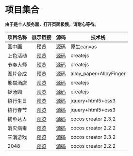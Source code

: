 # 项目集合

**由于是个人服务器，打开页面极慢，请耐心等待。**

| 项目名称 |                           展示链接                           |                             源码                             | 技术栈                  |
| -------- | :----------------------------------------------------------: | :----------------------------------------------------------: | ----------------------- |
| 画中画   | [预览](http://www.gdrcz.com/jm_project/huazhonghua/index.html) | [源码]([https://github.com/goodiboy/projectCode/tree/master/H5%E6%B4%BB%E5%8A%A8/%E7%94%BB%E4%B8%AD%E7%94%BB](https://github.com/goodiboy/projectCode/tree/master/H5活动/画中画)) | 原生canvas              |
| 上色活动 |   [预览](http://www.gdrcz.com/jm_project/schd/index.html)    | [源码]([https://github.com/goodiboy/projectCode/tree/master/H5%E6%B4%BB%E5%8A%A8/%E4%B8%8A%E8%89%B2](https://github.com/goodiboy/projectCode/tree/master/H5活动/上色)) | createjs                |
| 节奏大师 |   [预览](http://www.gdrcz.com/jm_project/jzds/index.html)    | [源码]([https://github.com/goodiboy/projectCode/tree/master/H5%E6%B4%BB%E5%8A%A8/%E8%8A%82%E5%A5%8F](https://github.com/goodiboy/projectCode/tree/master/H5活动/节奏)) | createjs                |
| 图片合成 |   [预览](http://www.gdrcz.com/jm_project/tphc/index.html)    | [源码]([https://github.com/goodiboy/projectCode/tree/master/H5%E6%B4%BB%E5%8A%A8/%E5%9B%BE%E7%89%87%E5%90%88%E6%88%90](https://github.com/goodiboy/projectCode/tree/master/H5活动/图片合成)) | alloy_paper+AlloyFinger |
| 熊猫酒店 |   [预览](http://www.gdrcz.com/jm_project/xmjd/index.html)    | [源码]([https://github.com/goodiboy/projectCode/tree/master/H5%E6%B4%BB%E5%8A%A8/%E7%86%8A%E7%8C%AB%E9%85%92%E5%BA%97](https://github.com/goodiboy/projectCode/tree/master/H5活动/熊猫酒店)) | createjs                |
| 捉汤圆   |   [预览](http://www.gdrcz.com/jm_project/yxhd/index.html)    | [源码]([https://github.com/goodiboy/projectCode/tree/master/H5%E6%B4%BB%E5%8A%A8/%E5%85%83%E5%AE%B5](https://github.com/goodiboy/projectCode/tree/master/H5活动/元宵)) | createjs                |
| 招行生日 |   [预览](http://www.gdrcz.com/jm_project/zh_h5/index.html)   | [源码]([https://github.com/goodiboy/projectCode/tree/master/H5%E6%B4%BB%E5%8A%A8/%E6%8B%9B%E8%A1%8Ch5](https://github.com/goodiboy/projectCode/tree/master/H5活动/招行h5)) | jquery+html5+css3       |
| 招行春节 |   [预览](http://www.gdrcz.com/jm_project/zh_cj/index.html)   | [源码]([https://github.com/goodiboy/projectCode/tree/master/H5%E6%B4%BB%E5%8A%A8/%E6%8B%9B%E8%A1%8C%E6%98%A5%E8%8A%82](https://github.com/goodiboy/projectCode/tree/master/H5活动/招行春节)) | jquery+html5+css3       |
| 捕鱼达人 |  [预览](http://www.gdrcz.com/item/FishingOnline/index.html)  |        [源码](https://github.com/goodiboy/catchFish)         | cocos creator 2.3.2     |
| 消灭病毒 |    [预览](http://www.gdrcz.com/item/KillVirus/index.html)    | [源码](https://github.com/goodiboy/Cocos-Creator-KillVirus)  | cocos creator 2.2.2     |
| 三消游戏 | [预览](http://www.gdrcz.com/item/ThreeEliminate/index.html)  | [源码](https://github.com/goodiboy/Cocos-Creator-ThreeEliminate) | cocos creator 2.3.2     |
| 2048     |      [预览](http://www.gdrcz.com/item/2048/index.html)       |    [源码](https://github.com/goodiboy/Cocos-Creator-2048)    | cocos creator 2.2.2     |


